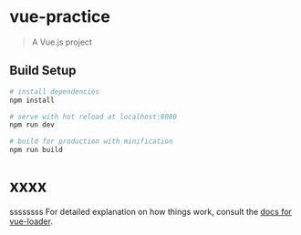 # vue-practice

> A Vue.js project

## Build Setup

``` bash
# install dependencies
npm install

# serve with hot reload at localhost:8080
npm run dev

# build for production with minification
npm run build
```

# xxxx
ssssssss
For detailed explanation on how things work, consult the [docs for vue-loader](http://vuejs.github.io/vue-loader).
